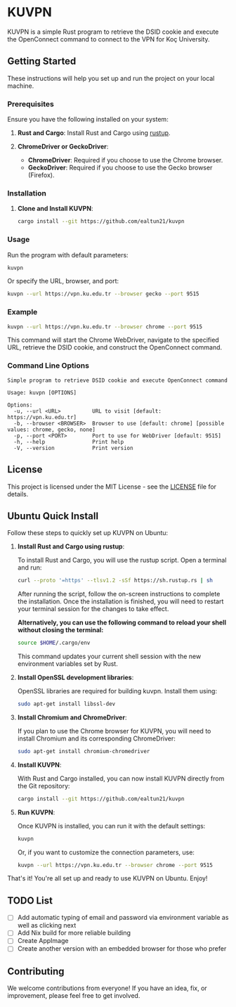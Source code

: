 # KUVPN

KUVPN is a simple Rust program to retrieve the DSID cookie and execute the OpenConnect command to connect to the VPN for Koç University.

## Getting Started

These instructions will help you set up and run the project on your local machine.

### Prerequisites

Ensure you have the following installed on your system:

1. **Rust and Cargo**: Install Rust and Cargo using [rustup](https://rustup.rs/).

2. **ChromeDriver or GeckoDriver**:
   - **ChromeDriver**: Required if you choose to use the Chrome browser.
   - **GeckoDriver**: Required if you choose to use the Gecko browser (Firefox).

### Installation

1. **Clone and Install KUVPN**:
    ```bash
    cargo install --git https://github.com/ealtun21/kuvpn
    ```

### Usage

Run the program with default parameters:

```bash
kuvpn
```

Or specify the URL, browser, and port:

```bash
kuvpn --url https://vpn.ku.edu.tr --browser gecko --port 9515
```

### Example

```bash
kuvpn --url https://vpn.ku.edu.tr --browser chrome --port 9515
```

This command will start the Chrome WebDriver, navigate to the specified URL, retrieve the DSID cookie, and construct the OpenConnect command.

### Command Line Options

```
Simple program to retrieve DSID cookie and execute OpenConnect command

Usage: kuvpn [OPTIONS]

Options:
  -u, --url <URL>          URL to visit [default: https://vpn.ku.edu.tr]
  -b, --browser <BROWSER>  Browser to use [default: chrome] [possible values: chrome, gecko, none]
  -p, --port <PORT>        Port to use for WebDriver [default: 9515]
  -h, --help               Print help
  -V, --version            Print version
```

## License

This project is licensed under the MIT License - see the [LICENSE](LICENSE) file for details.

## Ubuntu Quick Install

Follow these steps to quickly set up KUVPN on Ubuntu:

1. **Install Rust and Cargo using rustup**:

   To install Rust and Cargo, you will use the rustup script. Open a terminal and run:

   ```bash
   curl --proto '=https' --tlsv1.2 -sSf https://sh.rustup.rs | sh
   ```

   After running the script, follow the on-screen instructions to complete the installation. Once the installation is finished, you will need to restart your terminal session for the changes to take effect.

   **Alternatively, you can use the following command to reload your shell without closing the terminal:**

   ```bash
   source $HOME/.cargo/env
   ```

   This command updates your current shell session with the new environment variables set by Rust.

2. **Install OpenSSL development libraries**:

   OpenSSL libraries are required for building kuvpn. Install them using:

   ```bash
   sudo apt-get install libssl-dev
   ```

3. **Install Chromium and ChromeDriver**:

   If you plan to use the Chrome browser for KUVPN, you will need to install Chromium and its corresponding ChromeDriver:

   ```bash
   sudo apt-get install chromium-chromedriver
   ```

4. **Install KUVPN**:

   With Rust and Cargo installed, you can now install KUVPN directly from the Git repository:

   ```bash
   cargo install --git https://github.com/ealtun21/kuvpn
   ```

5. **Run KUVPN**:

   Once KUVPN is installed, you can run it with the default settings:

   ```bash
   kuvpn
   ```

   Or, if you want to customize the connection parameters, use:

   ```bash
   kuvpn --url https://vpn.ku.edu.tr --browser chrome --port 9515
   ```

That's it! You're all set up and ready to use KUVPN on Ubuntu. Enjoy!

## TODO List

- [ ] Add automatic typing of email and password via environment variable as well as clicking next
- [ ] Add Nix build for more reliable building
- [ ] Create AppImage
- [ ] Create another version with an embedded browser for those who prefer

## Contributing

We welcome contributions from everyone! If you have an idea, fix, or improvement, please feel free to get involved.
